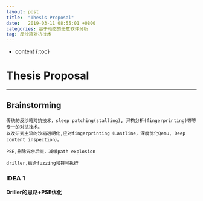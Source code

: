 ```yaml
---
layout: post
title:  "Thesis Proposal"
date:   2019-03-11 08:55:01 +0800
categories: 基于动态的恶意软件分析
tag: 反沙箱对抗技术
---
```

* content
{:toc}


# Thesis Proposal

---

## Brainstorming

```plain
传统的反沙箱对抗技术，sleep patching(stalling), 异构分析(fingerprinting)等等专一的对抗技术。
以及研究主流的沙箱透明化,应对fingerprinting（Lastline，深度优化Qemu, Deep content inspection）。
```

```plain
PSE,删除冗余后缀，减缓path explosion
```

```plain
driller,结合fuzzing和符号执行
```

### IDEA 1

**Driller的思路+PSE优化**

